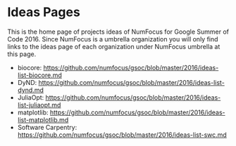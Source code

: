 # Ideas Pages

This is the home page of projects ideas of NumFocus for Google Summer of Code 2016.
Since NumFocus is a umbrella organization you will only find links to the ideas
page of each organization under NumFocus umbrella at this page.

- biocore: https://github.com/numfocus/gsoc/blob/master/2016/ideas-list-biocore.md
- DyND: https://github.com/numfocus/gsoc/blob/master/2016/ideas-list-dynd.md
- JuliaOpt: https://github.com/numfocus/gsoc/blob/master/2016/ideas-list-juliaopt.md
- matplotlib: https://github.com/numfocus/gsoc/blob/master/2016/ideas-list-matplotlib.md
- Software Carpentry: https://github.com/numfocus/gsoc/blob/master/2016/ideas-list-swc.md
